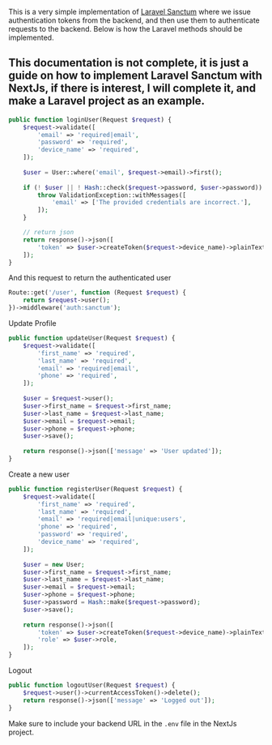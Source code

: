 This is a very simple implementation of [Laravel Sanctum](https://laravel.com/docs/11.x/sanctum#mobile-application-authentication) where we issue authentication tokens from the backend, and then use them to authenticate requests to the backend. Below is how the Laravel methods should be implemented.

## This documentation is not complete, it is just a guide on how to implement Laravel Sanctum with NextJs, if there is interest, I will complete it, and make a Laravel project as an example.

```php
public function loginUser(Request $request) {
    $request->validate([
        'email' => 'required|email',
        'password' => 'required',
        'device_name' => 'required',
    ]);
    
    $user = User::where('email', $request->email)->first();
    
    if (! $user || ! Hash::check($request->password, $user->password)) {
        throw ValidationException::withMessages([
            'email' => ['The provided credentials are incorrect.'],
        ]);
    }

    // return json
    return response()->json([
        'token' => $user->createToken($request->device_name)->plainTextToken
    ]);
}
```

And this request to return the authenticated user
```php
Route::get('/user', function (Request $request) {
    return $request->user();
})->middleware('auth:sanctum');
```

Update Profile
```php
public function updateUser(Request $request) {
    $request->validate([
        'first_name' => 'required',
        'last_name' => 'required',
        'email' => 'required|email',
        'phone' => 'required',
    ]);
    
    $user = $request->user();
    $user->first_name = $request->first_name;
    $user->last_name = $request->last_name;
    $user->email = $request->email;
    $user->phone = $request->phone;
    $user->save();
    
    return response()->json(['message' => 'User updated']);
}
```

Create a new user
```php
public function registerUser(Request $request) {
    $request->validate([
        'first_name' => 'required',
        'last_name' => 'required',
        'email' => 'required|email|unique:users',
        'phone' => 'required',
        'password' => 'required',
        'device_name' => 'required',
    ]);
    
    $user = new User;
    $user->first_name = $request->first_name;
    $user->last_name = $request->last_name;
    $user->email = $request->email;
    $user->phone = $request->phone;
    $user->password = Hash::make($request->password);
    $user->save();
    
    return response()->json([
        'token' => $user->createToken($request->device_name)->plainTextToken,
        'role' => $user->role,
    ]);
}
```

Logout
```php
public function logoutUser(Request $request) {
    $request->user()->currentAccessToken()->delete();
    return response()->json(['message' => 'Logged out']);
}
```

Make sure to include your backend URL in the `.env` file in the NextJs project.